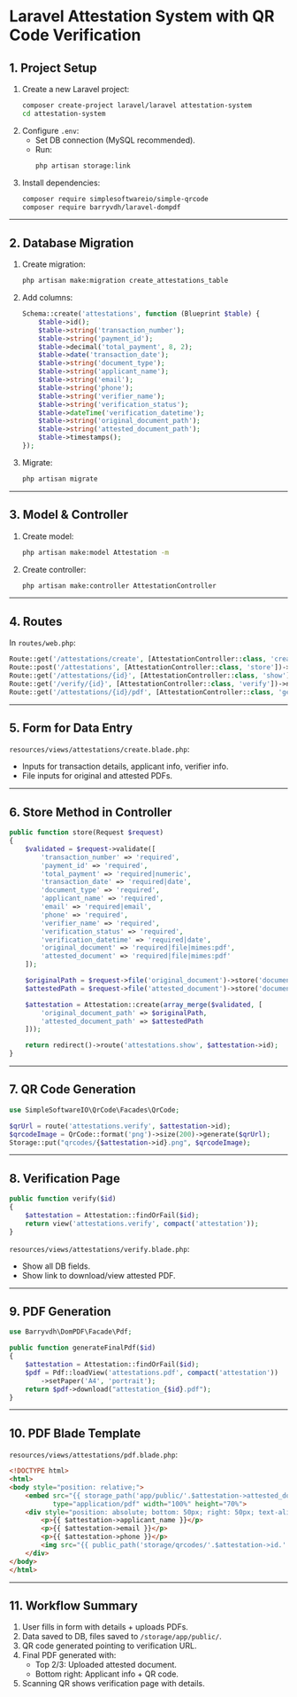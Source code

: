 # Laravel Attestation System with QR Code Verification

## 1. Project Setup
1. Create a new Laravel project:
   ```bash
   composer create-project laravel/laravel attestation-system
   cd attestation-system
   ```
2. Configure `.env`:
   - Set DB connection (MySQL recommended).
   - Run:
     ```bash
     php artisan storage:link
     ```
3. Install dependencies:
   ```bash
   composer require simplesoftwareio/simple-qrcode
   composer require barryvdh/laravel-dompdf
   ```

---

## 2. Database Migration
1. Create migration:
   ```bash
   php artisan make:migration create_attestations_table
   ```
2. Add columns:
   ```php
   Schema::create('attestations', function (Blueprint $table) {
       $table->id();
       $table->string('transaction_number');
       $table->string('payment_id');
       $table->decimal('total_payment', 8, 2);
       $table->date('transaction_date');
       $table->string('document_type');
       $table->string('applicant_name');
       $table->string('email');
       $table->string('phone');
       $table->string('verifier_name');
       $table->string('verification_status');
       $table->dateTime('verification_datetime');
       $table->string('original_document_path');
       $table->string('attested_document_path');
       $table->timestamps();
   });
   ```
3. Migrate:
   ```bash
   php artisan migrate
   ```

---

## 3. Model & Controller
1. Create model:
   ```bash
   php artisan make:model Attestation -m
   ```
2. Create controller:
   ```bash
   php artisan make:controller AttestationController
   ```

---

## 4. Routes
In `routes/web.php`:
```php
Route::get('/attestations/create', [AttestationController::class, 'create'])->name('attestations.create');
Route::post('/attestations', [AttestationController::class, 'store'])->name('attestations.store');
Route::get('/attestations/{id}', [AttestationController::class, 'show'])->name('attestations.show');
Route::get('/verify/{id}', [AttestationController::class, 'verify'])->name('attestations.verify');
Route::get('/attestations/{id}/pdf', [AttestationController::class, 'generateFinalPdf'])->name('attestations.pdf');
```

---

## 5. Form for Data Entry
`resources/views/attestations/create.blade.php`:
- Inputs for transaction details, applicant info, verifier info.
- File inputs for original and attested PDFs.

---

## 6. Store Method in Controller
```php
public function store(Request $request)
{
    $validated = $request->validate([
        'transaction_number' => 'required',
        'payment_id' => 'required',
        'total_payment' => 'required|numeric',
        'transaction_date' => 'required|date',
        'document_type' => 'required',
        'applicant_name' => 'required',
        'email' => 'required|email',
        'phone' => 'required',
        'verifier_name' => 'required',
        'verification_status' => 'required',
        'verification_datetime' => 'required|date',
        'original_document' => 'required|file|mimes:pdf',
        'attested_document' => 'required|file|mimes:pdf'
    ]);

    $originalPath = $request->file('original_document')->store('documents/original', 'public');
    $attestedPath = $request->file('attested_document')->store('documents/attested', 'public');

    $attestation = Attestation::create(array_merge($validated, [
        'original_document_path' => $originalPath,
        'attested_document_path' => $attestedPath
    ]));

    return redirect()->route('attestations.show', $attestation->id);
}
```

---

## 7. QR Code Generation
```php
use SimpleSoftwareIO\QrCode\Facades\QrCode;

$qrUrl = route('attestations.verify', $attestation->id);
$qrcodeImage = QrCode::format('png')->size(200)->generate($qrUrl);
Storage::put("qrcodes/{$attestation->id}.png", $qrcodeImage);
```

---

## 8. Verification Page
```php
public function verify($id)
{
    $attestation = Attestation::findOrFail($id);
    return view('attestations.verify', compact('attestation'));
}
```
`resources/views/attestations/verify.blade.php`:
- Show all DB fields.
- Show link to download/view attested PDF.

---

## 9. PDF Generation
```php
use Barryvdh\DomPDF\Facade\Pdf;

public function generateFinalPdf($id)
{
    $attestation = Attestation::findOrFail($id);
    $pdf = Pdf::loadView('attestations.pdf', compact('attestation'))
        ->setPaper('A4', 'portrait');
    return $pdf->download("attestation_{$id}.pdf");
}
```

---

## 10. PDF Blade Template
`resources/views/attestations/pdf.blade.php`:
```html
<!DOCTYPE html>
<html>
<body style="position: relative;">
    <embed src="{{ storage_path('app/public/'.$attestation->attested_document_path) }}" 
           type="application/pdf" width="100%" height="70%">
    <div style="position: absolute; bottom: 50px; right: 50px; text-align: right;">
        <p>{{ $attestation->applicant_name }}</p>
        <p>{{ $attestation->email }}</p>
        <p>{{ $attestation->phone }}</p>
        <img src="{{ public_path('storage/qrcodes/'.$attestation->id.'.png') }}" width="120">
    </div>
</body>
</html>
```

---

## 11. Workflow Summary
1. User fills in form with details + uploads PDFs.
2. Data saved to DB, files saved to `/storage/app/public/`.
3. QR code generated pointing to verification URL.
4. Final PDF generated with:
   - Top 2/3: Uploaded attested document.
   - Bottom right: Applicant info + QR code.
5. Scanning QR shows verification page with details.
